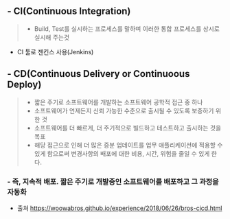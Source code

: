 ## - CI(Continuous Integration)

>   - Build, Test를 실시하는 프로세스를 말하며 이러한 통합 프로세스를 상시로 실시해 주는것

* CI 툴로 젠킨스 사용(Jenkins)

## - CD(Continuous Delivery or Continuoous Deploy)

>   - 짧은 주기로 소프트웨어를 개발하는 소프트웨어 공학적 접근 중 하나
>   - 소프트웨어가 언제든지 신뢰 가능한 수준으로 출시될 수 있도록 보증하기 위한 것
>   - 소프트웨어를 더 빠르게, 더 주기적으로 빌드하고 테스트하고 출시하는 것을 목표
>   - 해당 접근으로 인해 더 많은 증분 업데이트를 업무 애플리케이션에 적용할 수 있게 함으로써 변경사항의 배포에 대한 비용, 시간, 위험을 줄일 수 있게 한다.

### - **즉, 지속적 배포. 짧은 주기로 개발중인 소프트웨어를 배포하고 그 과정을 자동화**
* 출처 https://woowabros.github.io/experience/2018/06/26/bros-cicd.html


